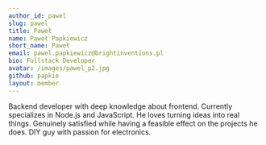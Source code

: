 ```yaml
---
author_id: pawel
slug: pawel
title: Paweł
name: Paweł Papkiewicz
short_name: Paweł
email: pawel.papkiewicz@brightinventions.pl
bio: Fullstack Developer
avatar: /images/pawel_p2.jpg
github: papkie
layout: member
---
```

Backend developer with deep knowledge about frontend. Currently specializes in Node.js and JavaScript. He loves turning ideas into real things. Genuinely satisfied while having a feasible effect on the projects he does. DIY guy with passion for electronics. 


